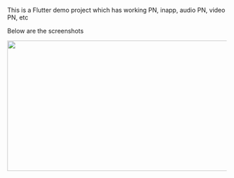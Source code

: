 This is a Flutter demo project which has working PN, inapp, audio PN, video PN, etc

Below are the screenshots


<img src="https://mma.prnewswire.com/media/1513369/Educative_Logo.jpg](https://github.com/netcoretest/flutter_demo/blob/main/Simulator%20Screen%20Shot%20-%20iPhone%2014%20Pro%20-%202023-03-07%20at%2014.09.26.png"  width="600" height="300">
